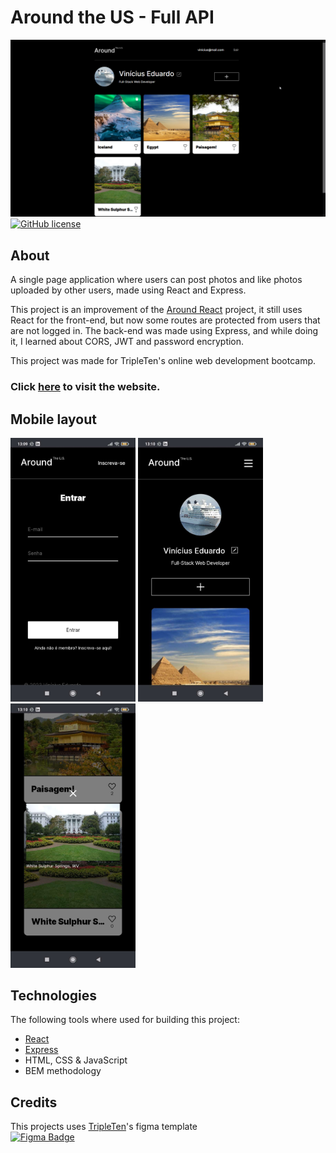 # Around the US - Full API

![Front page image](./assets/img/frontpage.png)  
[![GitHub license](https://img.shields.io/github/license/Naereen/StrapDown.js.svg)](./LICENSE)

## About

A single page application where users can post photos and like photos uploaded by other users, made using React and Express.

This project is an improvement of the [Around React](https://github.com/anynoise00/around-react) project, it still uses React for the front-end, but now some routes are protected from users that are not logged in. The back-end was made using Express, and while doing it, I learned about CORS, JWT and password encryption.

This project was made for TripleTen's online web development bootcamp.

### Click [here](https://aroundtheus.anynoise.dev/) to visit the website.

## Mobile layout

<img src="./assets/img/mobile-1.jpg" width="200" alt="Mobile image 1"> <img src="./assets/img/mobile-2.jpg" width="200" alt="Mobile image 2"> <img src="./assets/img/mobile-3.jpg" width="200" alt="Mobile image 2">

## Technologies

The following tools where used for building this project:

- [React](https://reactjs.org/)
- [Express](https://expressjs.com/)
- HTML, CSS & JavaScript
- BEM methodology

## Credits

This projects uses [TripleTen](https://tripleten.com/)'s figma template  
[![Figma Badge](https://img.shields.io/badge/Figma-F24E1E?style=for-the-badge&logo=figma&logoColor=white)](<https://www.figma.com/file/HyMToCsnGeUL35awWZJHz6/WEB.-Sprint-4.-Around-The-U.S.-desktop-%2B-mobile-pt-(Copy)?type=design&node-id=0-1&mode=design&t=ClOh3EiGpuWKWXEn-0>)
